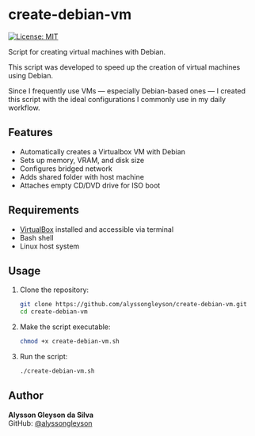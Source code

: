 # create-debian-vm

[![License: MIT](https://img.shields.io/npm/l/react)](https://github.com/alyssongleyson/create-debian-vm/blob/main/LICENSE)

Script for creating virtual machines with Debian.

This script was developed to speed up the creation of virtual machines using Debian.

Since I frequently use VMs — especially Debian-based ones — I created this script with the ideal configurations I commonly use in my daily workflow.

## Features

- Automatically creates a Virtualbox VM with Debian
- Sets up memory, VRAM, and disk size
- Configures bridged network
- Adds shared folder with host machine
- Attaches empty CD/DVD drive for ISO boot

## Requirements

- [VirtualBox](https://www.virtualbox.org/) installed and accessible via terminal
- Bash shell
- Linux host system

## Usage

1. Clone the repository:
   ```bash
   git clone https://github.com/alyssongleyson/create-debian-vm.git
   cd create-debian-vm
   ```

2. Make the script executable:
	```bash
	chmod +x create-debian-vm.sh
	```

3. Run the script:
	```bash
	./create-debian-vm.sh
	```
	


## Author

**Alysson Gleyson da Silva**  
GitHub: [@alyssongleyson](https://github.com/alyssongleyson) 


